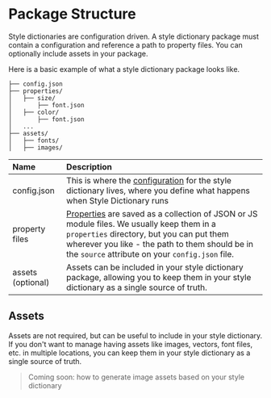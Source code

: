 # Package Structure

Style dictionaries are configuration driven. A style dictionary package must contain a configuration and reference a path to property files. You can optionally include assets in your package.

Here is a basic example of what a style dictionary package looks like.

```
├── config.json
├── properties/
│   ├── size/
│       ├── font.json
│   ├── color/
│       ├── font.json
│   ...
├── assets/
│   ├── fonts/
│   ├── images/
```


| Name | Description |
| :--- | :--- |
| config.json | This is where the [configuration](config.md) for the style dictionary lives, where you define what happens when Style Dictionary runs |
| property files | [Properties](properties.md) are saved as a collection of JSON or JS module files. We usually keep them in a `properties` directory, but you can put them wherever you like - the path to them should be in the `source` attribute on your `config.json` file. |
| assets (optional) | Assets can be included in your style dictionary package, allowing you to keep them in your style dictionary as a single source of truth. |


## Assets

Assets are not required, but can be useful to include in your style dictionary. If you don't want to manage having assets like images,
vectors, font files, etc. in multiple locations, you can keep them in your style dictionary as a single source of truth.

> Coming soon: how to generate image assets based on your style dictionary

